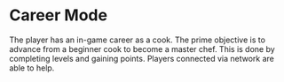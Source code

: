 # Career Mode

The player has an in-game career as a cook. The prime objective is to advance from a beginner cook to become a master chef. This is done by completing levels and gaining points. Players connected via network are able to help.
